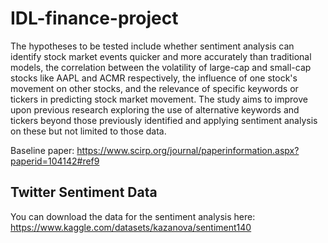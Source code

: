 # IDL-finance-project

The hypotheses to be tested include whether sentiment analysis can identify stock market events quicker and more accurately than traditional models, the correlation between the volatility of large-cap and small-cap stocks like AAPL and ACMR respectively, the influence of one stock's movement on other stocks, and the relevance of specific keywords or tickers in predicting stock market movement. The study aims to improve upon previous research exploring the use of alternative keywords and tickers beyond those previously identified and applying sentiment analysis on these but not limited to those data.

Baseline paper: https://www.scirp.org/journal/paperinformation.aspx?paperid=104142#ref9


## Twitter Sentiment Data
You can download the data for the sentiment analysis here: https://www.kaggle.com/datasets/kazanova/sentiment140

